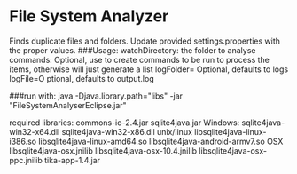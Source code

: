 # File System Analyzer
Finds duplicate files and folders.
Update provided settings.properties with the proper values.
###Usage:
  watchDirectory: the folder to analyse
  commands: Optional, use to create commands to be run to process the items, otherwise will just generate a list
  logFolder= Optional, defaults to logs
  logFile=O ptional, defaults to output.log

###run with:
java -Djava.library.path="libs" -jar "FileSystemAnalyserEclipse.jar" 

required libraries:
  commons-io-2.4.jar
  sqlite4java.jar
    Windows:
      sqlite4java-win32-x64.dll
      sqlite4java-win32-x86.dll
    unix/linux
      libsqlite4java-linux-i386.so
      libsqlite4java-linux-amd64.so
      libsqlite4java-android-armv7.so
    OSX
      libsqlite4java-osx.jnilib
      libsqlite4java-osx-10.4.jnilib
      libsqlite4java-osx-ppc.jnilib
  tika-app-1.4.jar
